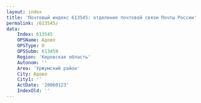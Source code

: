 ```yaml
---
layout: index
title: 'Почтовый индекс 613545: отделение почтовой связи Почты России'
permalink: /613545/
data:
    Index: 613545
    OPSName: Адово
    OPSType: О
    OPSSubm: 613459
    Region: 'Кировская область'
    Autonom: ''
    Area: 'Уржумский район'
    City: Адово
    City1: ''
    ActDate: '20060123'
    IndexOld: ''
---
```

